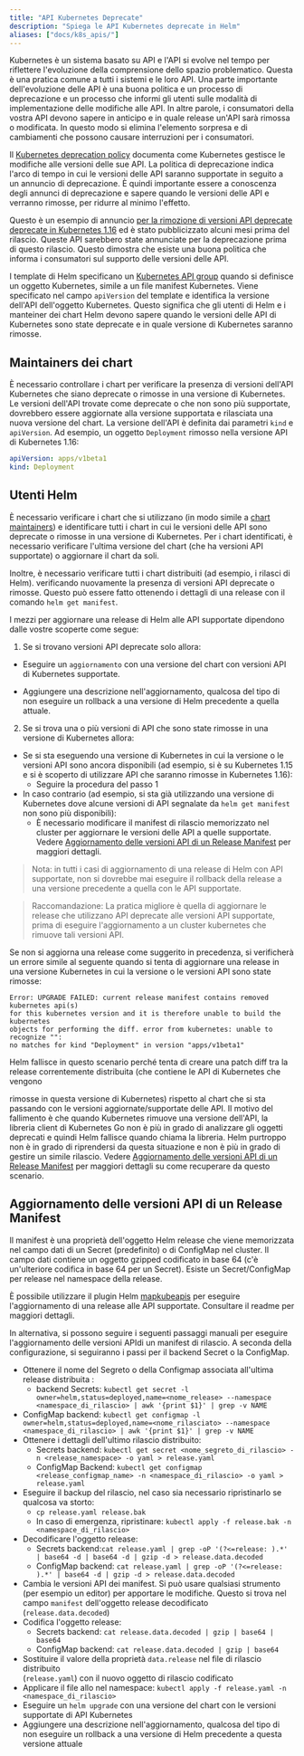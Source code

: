 ```yaml
---
title: "API Kubernetes Deprecate"
description: "Spiega le API Kubernetes deprecate in Helm"
aliases: ["docs/k8s_apis/"]
---
```


Kubernetes è un sistema basato su API e l'API si evolve nel tempo per riflettere l'evoluzione della 
comprensione dello spazio problematico. Questa è una pratica comune a tutti i
sistemi e le loro API. Una parte importante dell'evoluzione delle API è una buona politica e un processo di deprecazione
e un processo che informi gli utenti sulle modalità di implementazione delle modifiche alle API. In altre parole, i consumatori della vostra API devono sapere in anticipo e in quale release
un'API sarà rimossa o modificata. 
In questo modo si elimina l'elemento sorpresa e
di cambiamenti che possono causare interruzioni per i consumatori.

Il [Kubernetes deprecation
policy](https://kubernetes.io/docs/reference/using-api/deprecation-policy/)
documenta come Kubernetes gestisce le modifiche alle versioni delle sue API. La politica di
deprecazione indica l'arco di tempo in cui le versioni delle API saranno supportate in seguito a un
annuncio di deprecazione. È quindi importante essere a conoscenza degli annunci di deprecazione e sapere quando le versioni delle API
e verranno rimosse, per ridurre al minimo l'effetto.

Questo è un esempio di annuncio [per la rimozione di versioni API deprecate
deprecate in Kubernetes
1.16](https://kubernetes.io/blog/2019/07/18/api-deprecations-in-1-16/) ed è stato
pubblicizzato alcuni mesi prima del rilascio. Queste API sarebbero state
annunciate per la deprecazione prima di questo rilascio. Questo dimostra che esiste una buona
politica che informa i consumatori sul supporto delle versioni delle API.

I template di Helm specificano un [Kubernetes API 
group](https://kubernetes.io/docs/concepts/overview/kubernetes-api/#api-groups)
quando si definisce un oggetto Kubernetes, simile a un file manifest Kubernetes. Viene
specificato nel campo `apiVersion` del template e identifica la versione dell'API
dell'oggetto Kubernetes. Questo significa che gli utenti di Helm e i manteiner dei chart 
Helm devono sapere quando le versioni delle API di Kubernetes sono state deprecate e in quale versione di Kubernetes saranno rimosse.

## Maintainers dei chart

È necessario controllare i chart per verificare la presenza di versioni dell'API Kubernetes che siano
deprecate o rimosse in una versione di Kubernetes. Le versioni dell'API trovate come deprecate
o che non sono più supportate, dovrebbero essere aggiornate alla versione supportata e rilasciata una nuova versione del chart. La versione dell'API è definita dai parametri 
`kind` e `apiVersion`. Ad esempio, un oggetto `Deployment` rimosso
nella versione API di Kubernetes 1.16:

```yaml
apiVersion: apps/v1beta1
kind: Deployment
```

## Utenti Helm

È necessario verificare i chart che si utilizzano (in modo simile a [chart
maintainers](#maintainers-dei-chart)) e identificare tutti i chart in cui le versioni delle API sono
deprecate o rimosse in una versione di Kubernetes. Per i chart identificati, è necessario verificare l'ultima versione del chart (che ha versioni API supportate) o aggiornare il chart da soli.

Inoltre, è necessario verificare tutti i chart distribuiti (ad esempio, i rilasci di Helm).
verificando nuovamente la presenza di versioni API deprecate o rimosse. Questo può essere fatto
ottenendo i dettagli di una release con il comando `helm get manifest`.

I mezzi per aggiornare una release di Helm alle API supportate dipendono dalle vostre scoperte
come segue:

1. Se si trovano versioni API deprecate solo allora:
  - Eseguire un `aggiornamento` con una versione del chart con versioni API di Kubernetes supportate.
  
- Aggiungere una descrizione nell'aggiornamento, qualcosa del tipo di non eseguire un     rollback a una versione di Helm precedente a quella attuale.

2.  Se si trova una o più versioni di API che sono state rimosse in una versione di Kubernetes
    allora:
  - Se si sta eseguendo una versione di Kubernetes in cui la versione o le versioni API sono ancora
    disponibili (ad esempio, si è su Kubernetes 1.15 e si è scoperto di utilizzare API
    che saranno rimosse in Kubernetes 1.16):
    - Seguire la procedura del passo 1
  - In caso contrario (ad esempio, si sta già utilizzando una versione di Kubernetes dove
    alcune versioni di API segnalate da `helm get manifest` non sono più disponibili):
    - È necessario modificare il manifest di rilascio memorizzato nel cluster per
      aggiornare le versioni delle API a quelle supportate. Vedere [Aggiornamento delle versioni API di un Release Manifest](#aggiornamento-delle-versioni-api-di-un-release-manifest) per maggiori dettagli.

> Nota: in tutti i casi di aggiornamento di una release di Helm con API supportate, non si dovrebbe
mai eseguire il rollback della release a una versione precedente a quella con le API supportate.

> Raccomandazione: La pratica migliore è quella di aggiornare le release che utilizzano API deprecate     alle versioni API supportate, prima di eseguire l'aggiornamento a un cluster kubernetes che rimuove tali versioni API.

Se non si aggiorna una release come suggerito in precedenza, si verificherà un errore
simile al seguente quando si tenta di aggiornare una release in una versione Kubernetes
in cui la versione o le versioni API sono state rimosse:

```
Error: UPGRADE FAILED: current release manifest contains removed kubernetes api(s)
for this kubernetes version and it is therefore unable to build the kubernetes
objects for performing the diff. error from kubernetes: unable to recognize "":
no matches for kind "Deployment" in version "apps/v1beta1"
```

Helm fallisce in questo scenario perché tenta di creare una patch diff tra la release correntemente distribuita (che contiene le API di Kubernetes che vengono

rimosse in questa versione di Kubernetes) rispetto al chart che si sta passando con le 
versioni aggiornate/supportate delle API. Il motivo del fallimento è che quando     Kubernetes rimuove una versione dell'API, la libreria client di Kubernetes Go non è più in grado di analizzare gli oggetti deprecati e quindi Helm fallisce quando chiama la libreria.
 Helm purtroppo non è in grado di riprendersi da questa situazione e non è più in grado di gestire un simile rilascio. 
 Vedere [Aggiornamento delle versioni API di un Release Manifest](#aggiornamento-delle-versioni-api-di-un-release-manifest) per maggiori dettagli su come recuperare da questo scenario.

## Aggiornamento delle versioni API di un Release Manifest

Il manifest è una proprietà dell'oggetto Helm release che viene memorizzata nel campo  dati di un Secret (predefinito) o di ConfigMap nel cluster. Il campo dati 
contiene un oggetto gzipped codificato in base 64 (c'è un'ulteriore codifica in base 64 per un Secret). 
Esiste un Secret/ConfigMap per release nel namespace della release.

È possibile utilizzare il plugin Helm [mapkubeapis](https://github.com/helm/helm-mapkubeapis)
per eseguire l'aggiornamento di una release alle API supportate. Consultare il readme
per maggiori dettagli.

In alternativa, si possono seguire i seguenti passaggi manuali per eseguire l'aggiornamento delle versioni APIdi un manifest di rilascio. 
A seconda della configurazione, si seguiranno
i passi per il backend Secret o la ConfigMap.

- Ottenere il nome del Segreto o della Configmap associata all'ultima release distribuita :
  - backend Secrets: `kubectl get secret -l 
    owner=helm,status=deployed,name=<nome_release> --namespace
    <namespace_di_rilascio> | awk '{print $1}' | grep -v NAME`   
- ConfigMap backend: `kubectl get configmap -l
    owner=helm,status=deployed,name=<nome_rilasciato> --namespace
    <namespace_di_rilascio> | awk '{print $1}' | grep -v NAME`
- Ottenere i dettagli dell'ultimo rilascio distribuito:
  - Secrets backend: `kubectl get secret <nome_segreto_di_rilascio> -n
    <release_namespace> -o yaml > release.yaml`
  - ConfigMap Backend: `kubectl get configmap <release_configmap_name> -n
    <namespace_di_rilascio> -o yaml > release.yaml`
- Eseguire il backup del rilascio, nel caso sia necessario ripristinarlo se qualcosa va storto:
  - `cp release.yaml release.bak`
  - In caso di emergenza, ripristinare: `kubectl apply -f release.bak -n
    <namespace_di_rilascio>`
- Decodificare l'oggetto release:
  - Secrets backend:`cat release.yaml | grep -oP '(?<=release: ).*' | base64 -d
    | base64 -d | gzip -d > release.data.decoded`
  - ConfigMap backend: `cat release.yaml | grep -oP '(?<=release: ).*' | base64
    -d | gzip -d > release.data.decoded`
- Cambia le versioni API dei manifest. Si può usare qualsiasi strumento (per esempio un editor) per apportare le modifiche. 
Questo si trova nel campo `manifest` dell'oggetto release decodificato (`release.data.decoded`)
- Codifica l'oggetto release: 
  - Secrets backend: `cat release.data.decoded | gzip | base64 | base64`
  - ConfigMap backend: `cat release.data.decoded | gzip | base64`
- Sostituire il valore della proprietà `data.release` nel file di rilascio distribuito   
(`release.yaml`) con il nuovo oggetto di rilascio codificato
- Applicare il file allo nel namespace: `kubectl apply -f release.yaml -n
  <namespace_di_rilascio>`
- Eseguire un `helm upgrade` con una versione del chart con le versioni supportate di API Kubernetes
- Aggiungere una descrizione nell'aggiornamento, qualcosa del tipo di non eseguire un
  rollback a una versione di Helm precedente a questa versione attuale
